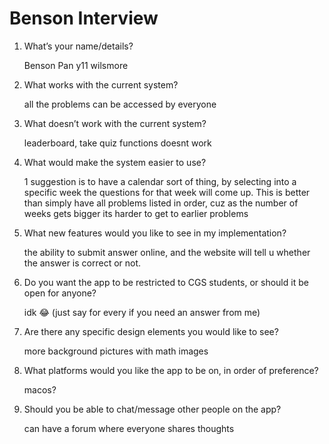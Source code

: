 # Benson Interview

1. What’s your name/details?
    
    Benson Pan y11 wilsmore
    
2. What works with the current system?
    
    all the problems can be accessed by everyone
    
3. What doesn’t work with the current system?
    
    leaderboard, take quiz functions doesnt work
    
4. What would make the system easier to use?
    
    1 suggestion is to have a calendar sort of thing, by selecting into a specific week the questions for that week will come up. This is better than simply have all problems listed in order, cuz as the number of weeks gets bigger its harder to get to earlier problems
    
5. What new features would you like to see in my implementation?
    
    the ability to submit answer online, and the website will tell u whether the answer is correct or not.
    
6. Do you want the app to be restricted to CGS students, or should it be open for anyone?
    
    idk 😂 (just say for every if you need an answer from me)
    
7. Are there any specific design elements you would like to see?
    
    more background pictures with math images
    
8. What platforms would you like the app to be on, in order of preference?
    
    macos?
    
9. Should you be able to chat/message other people on the app?
    
    can have a forum where everyone shares thoughts